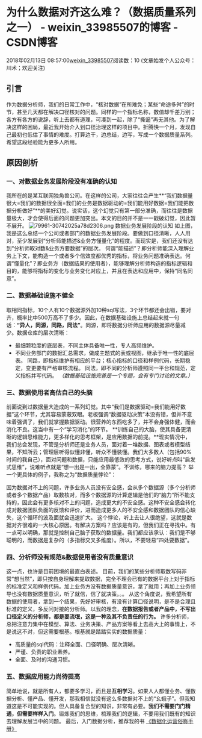 # 为什么数据对齐这么难？（数据质量系列之一） - weixin_33985507的博客 - CSDN博客
2018年02月13日 08:57:00[weixin_33985507](https://me.csdn.net/weixin_33985507)阅读数：10
(文章始发个人公众号：川术；欢迎关注)
## 引言
作为数据分析师，我们的日常工作中，“核对数据”在所难免；某些“命途多舛”的时节，甚至几天都在解决口径核对的问题。同样的一个指标名称，数值却千差万别；各方有各方的说辞，听上去都有道理，可凑到一起，除了“撕逼”再无其他。为了解决这样的困局，最近我开始介入到口径治理这样的项目中。折腾快一个月，发现自己最初也低估了事情的难度。打算边干，边总结，边写，写成一个数据质量系列。希望这段经验能为更多人所用。
## 原因剖析
### 一、对数据业务发展阶段没有准确的认知
我所在的是某互联网独角兽公司。在这样的公司，大家往往会产生**“我们数据量很大=我们的数据很全面=我们的业务是数据驱动的=我们能用好数据=我们能把数据分析做好”**的美好幻觉。说实话，这个幻觉只有第一部分准确，而往往是数据量极大，才会使得后面的问题更加突出。本文的目的并不是一一戳破幻觉，因此暂不展开。
![79961-30742025a78d2306.png](https://upload-images.jianshu.io/upload_images/79961-30742025a78d2306.png)
数据业务发展阶段的认知
如上图，我是这么总结一个公司或者部门的数据业务发展阶段。要做到口径清晰，人人用对，至少发展到“分析师能描述&业务方懂量化”的程度。而现实是，我们还没有达到“分析师取对数&业务方要数据”的层次。
何谓“能描述”？即分析师能深入理解业务上下文，能构造一个或者多个信效度都优秀的指标，将业务问题准确表达。何谓“懂量化”？即业务方（数据结果的使用者），能够理解分析师构造的指标逻辑和目的，能够将指标的变化与业务变化对应上，并且在表达和应用中，保持“同名同意”。
### 二、数据基础设施不健全
取相同指标，10个人有10个数据源外加10种sql写法，3个环节都还会出错，要对齐，概率比中500万高不了多少。因此，在数据基础设施上总结起来就一句话：**“异人，同源，同路，同法”**。同源，即将数据分析师应用的数据源尽量减少。数据仓库的层次清晰：
- 最细颗粒度的底层表，不同主体具备唯一性，专人高频维护。
- 不同业务部门的数据汇总需求，做成主题式的表或视图，继承于唯一性的底层表。
同路，即指标维护有相应的平台；核心指标的口径和样例代码，长期稳定，变更要有严格审核流程。
同法，即不同的分析师遵照同一平台和规范，定义指标并写代码。
*（数据基础设施完善是一个专题，会有专门讨论的文章。）*
### 三、数据使用者高估自己的头脑
前面说到过数据量大造成的一系列幻觉。其中“我们是数据驱动=我们能用好数据”这个环节，尤其容易蒙蔽双眼。老板强调“数据驱动决策”本没有错，但并不意味着强调了，我们就掌握数据驱动。很营养的东西吃多了，并不会身强体健，而会消化不良。这当中有一个“学习消化”的环节。
**训练自己的大脑，使其具备更清晰的逻辑思维能力，更多样化的思考框架，是应用数据的前提。**现实情况中，我们总会发现，不管是分析师还是业务人员，面对着一堆数据、图表或者模型结果，不知所云；管理层听得似懂非懂，听众不懂装懂。我们大多数人（包括90%时间的我自己），面对问题和数据，只能应用最低效的思考方式，说好听点叫“启发式思维”，说难听点就是“想一出是一出，全靠蒙”。不训练，哪来的脑力提高？
举一个更具体的例子，我称之为“数据质量悖论”：
> 
因为数据对不上的问题，许多业务人员没有安全感，会从多个数据源（多个分析师或者多个数据产品）取数核对，而多个数据源的计算逻辑是他们的“脑力”所不能支持的，因此会有更多核对不上的问题，造成更大的不安全感。这种不安全感会转化成对数据团队负面的反馈和评价，进而造成更多人的不安全感和数据团队的信心缺失，这个循环的波及面就会迅速扩大。
这个悖论，听上去让人很绝望，这就是数据对齐很难的一大核心原因。有解决方案吗？应该是有的，但我们正在寻找中。有一点可以明确，那就是控制自己脑子获取的数据量。我们都应该承认：我们是不够聪明的，而数据是复杂的（多指标交叉多维度）。所以，不要轻易“四处要数据”。
### 四、分析师没有规范&数据使用者没有质量意识
这一点，也许是目前困境的最直白表述。
目前，我们的某些分析师取数写码非常“想当然”，即只按自身理解来提取数据，完全不理会已有的数据平台上对于指标的标准定义和样例代码。加上业务方没有数据质量意识，拿了就用；再加上业务领导也没有数据质量意识，听了就信，信了就决策。。。
从这个角度说，我希望所有数据的使用者，拿到一个结果，先好好审核，有没有计算口径说明，是不是合理且标准的定义，多反问对接的分析师。以我的理念，**在数据报告或者产品中，不写出口径定义的分析师，都是耍流氓，这是一种及其不负责任的行为。**
许多分析师，总把注意力集中在模型、算法、业务决策、产品方案等看上去高大上的事情上，不是说这不对，但这需要根基。根基就是踏踏实实的数据质量：
- 高质量的sql代码：注释全面、口径明确、层次清晰。
- 严谨、负责的职业素养。
- 全面、及时的沟通习惯。
### 五、数据应用能力尚待提高
简单地说，就是所有人，都要多学习，而且是**互相学习**。如果人人都懂业务、懂数据分析、懂产品、懂开发，那我相信就没有这么多数据对不上的“幺蛾子”。但我知道这是不可能实现的。但人具备复合型的知识，非常有必要。**我们不需要门门精通，但需要样样入门**。锻炼我们的思维，梳理我们的逻辑，不要用我们既有的知识去理解发展当中的问题。
最后，入门数据分析，推荐我的书
[《数据化运营俗称手册》](https://link.jianshu.com?t=https%3A%2F%2Fitem.jd.com%2F12182912.html)
